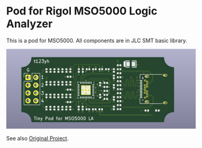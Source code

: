 # Pod for Rigol MSO5000 Logic Analyzer

This is a pod for MSO5000. All components are in JLC SMT basic library.

![Image](Images/PCB.png)

See also [Original Project](https://gitlab.com/thmjpr/stm32f03_la_monitor/tree/master/PCB_Rev2).

